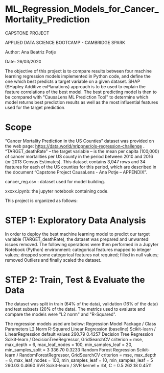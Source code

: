 # ML_Regression_Models_for_Cancer_Mortality_Prediction
CAPSTONE PROJECT

APPLIED DATA SCIENCE BOOTCAMP - CAMBRIDGE SPARK

Author: Ana Beatriz Potje

Date: 26/03/2020

The objective of this project is to compare results between four machine learning regression models
implemented in Python code, and define the one which best predicts a target variable on a given dataset. 
SHAP (SHapley Additive exPlanations) approach is to be used to explain the feature correlations of the best model.
The best predicting model is then to be compared with "CausaLens ML Prediction Tool" to determine which model returns best
prediction results as well as the most influential features used for the target prediction.

# Scope
“Cancer Mortality Prediction in the US Counties” dataset was provided on the web page:
https://data.world/nrippner/ols-regression-challenge . “TARGET_deathRate” – the target variable – is the mean
per capita (100,000) of cancer mortalities per US county in the period between 2010 and 2016 (or 2013 Census
Estimates). This dataset contains 3,047 rows and 34 features for each of the US counties for this period, which
are described in the document “Capstone Project CausaLens - Ana Potje – APPENDIX”.

cancer_reg.csv : dataset used for model building.

xxxxx.ipynb: the jupyter notebook containing code.

This project is organized as follows:

# STEP 1: Exploratory Data Analysis
In order to deploy the best machine learning model to predict our target variable (TARGET_deathRate), the dataset was prepared and unwanted issues removed. The following operations were then performed in a Jupyter Notebook (Python) environment: categorical features mapped to integer values; dropped some categorical features not required; filled in null values; removed Outliers and finally scaled the dataset.

# STEP 2: Train, Test & Evaluate the Data
The dataset was split in train (64% of the data), validation (16% of the data) and test subsets (20% of the data). 
The metrics used to evaluate and compare the models were "L2 norm" and "R-Squared".

The regression models used are below:
Regression Model	Package / Class	Parameters	L2 Norm	R-Squared
Linear Regression (baseline) 	Scikit-learn /  LinearRegression	default values	260.79	0.4257
Decision Tree Regression
	Scikit-learn /
DecisionTreeRegressor, GridSearchCV
	criterion = mse, max_depth = 6, max_leaf_nodes = 100, min_samples_leaf = 20, min_samples_split = 3	336.70	0.3233
Random Forest Regression 
 	Scikit-learn / RandomForestRegressor, GridSearchCV
	criterion = mse, max_depth = 8, max_leaf_nodes = 100, min_samples_leaf = 10, min_samples_leaf = 5	260.03	0.4660
SVR	Scikit-learn / 
SVR	kernel = rbf, 
C = 0.5	262.18	0.4511





